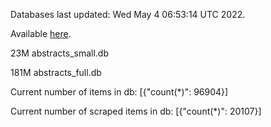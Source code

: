 Databases last updated: Wed May  4 06:53:14 UTC 2022. 

Available [here](https://github.com/cbeauhilton/ash-db/releases).


23M	abstracts_small.db

181M	abstracts_full.db

Current number of items in db:
[{"count(*)": 96904}]

Current number of scraped items in db:
[{"count(*)": 20107}]
